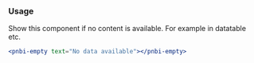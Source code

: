 ### Usage

Show this component if no content is available. For example in datatable etc.

```jsx
<pnbi-empty text="No data available"></pnbi-empty>
```
